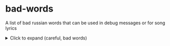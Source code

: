 # bad-words
A list of bad russian words that can be used in debug messages or for song lyrics

<details>
  <summary>Click to expand (careful, bad words)</summary>

```
хуй
пизда
джигурда
залупа
гузно
пидор
сука
еблан
мудак
гондон
жопа
соси
долбоёб
срака
сыкло
чмо
петух
шалава
дебила кусок
анонист проклятый
падла
педик
даун
ублюдок
выродок
уебан
пидрила
хуесос
пиздобол
мудоёб
задрот
распидорасило
ебло тупое
ёбаный в рот
пиздец
я ебал
шлюха
быдло
блядь
твою ж мать
сукин сын
уёбище

# есть ещё много рассово-национальных обидных слов, но их наверное не буду перечислять...
```
### Словарь культурных технических фраз
- хуи пинать - отлынивать от работы
- напиздеть - соврать, ввести в заблуждение
- пиздобол - обманщик
- пидорасня - беспорядок
- просрался - отработал
- я ебал - происходящее приводит меня в грустное расположение духа
- я ебу - я не знаю ответа на ваш вопрос
- ёбнул - упал
- по пизде пошло - сломалось и продолжало работать продолжительное время
- ну ёбаный в рот - ну как же так
- сорри, я мудак - извините, ошибся
- доебаться - подойти с вопросом

</details>


